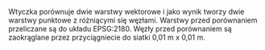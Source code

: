 Wtyczka porównuje dwie warstwy wektorowe i jako wynik tworzy dwie warstwy punktowe z różniącymi się węzłami. Warstwy przed porównaniem przeliczane są do układu EPSG:2180. Węzły przed porównaniem są zaokrąglane przez przyciągniecie do siatki 0,01 m x 0,01 m.
